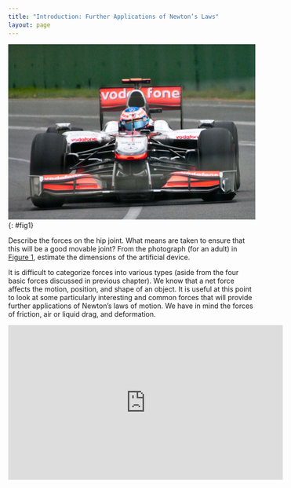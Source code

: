```yaml
---
title: "Introduction: Further Applications of Newton’s Laws"
layout: page
---
```


![An x-ray image of a person&#x2019;s hips. The right hip joint (on the left in the photograph) has been replaced. A metal prosthesis is cemented in the top of the right femur and the head of the femur has been replaced by the rounded head of the prosthesis. A white plastic cup is cemented into the acetabulum to complete the two surfaces of the artificial ball and socket joint.](../resources/Figure_06_00_01.jpg "Total hip replacement surgery has become a common procedure. The head (or ball) of the patient&#x2019;s femur fits into a cup that has a hard plastic-like inner lining. (credit: National Institutes of Health, via Wikimedia Commons)")
{: #fig1}

Describe the forces on the hip joint. What means are taken to ensure that this
will be a good movable joint? From the photograph (for an adult)
in [Figure 1](#fig1), estimate the dimensions of the
artificial device.

It is difficult to categorize forces into various types (aside from the four
basic forces discussed in previous chapter).
We know that a net force affects the motion, position, and shape of an object.
It is useful at this point to look at some particularly interesting and common
forces that will provide further applications of Newton’s laws of motion. We
have in mind the forces of friction, air or liquid drag, and deformation.

<div class="note" data-label="Video" markdown="1">
<iframe width="560" height="315" src="https://www.youtube.com/embed/kbZGcfF9UfA" frameborder="0" allow="accelerometer; autoplay; clipboard-write; encrypted-media; gyroscope; picture-in-picture" allowfullscreen></iframe>
</div>
